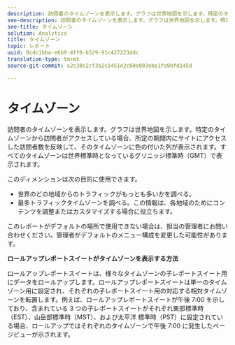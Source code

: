 ```yaml
---
description: 訪問者のタイムゾーンを表示します。グラフは世界地図を示します。特定のタイムゾーンから訪問者がアクセスしている場合、所定の期間内にサイトにアクセスした訪問者数を反映して、そのタイムゾーンに色の付いた列が表示されます。すべてのタイムゾーンは世界標準時となっているグリニッジ標準時（GMT）で表示されます。
seo-description: 訪問者のタイムゾーンを表示します。グラフは世界地図を示します。特定のタイムゾーンから訪問者がアクセスしている場合、所定の期間内にサイトにアクセスした訪問者数を反映して、そのタイムゾーンに色の付いた列が表示されます。すべてのタイムゾーンは世界標準時となっているグリニッジ標準時（GMT）で表示されます。
seo-title: タイムゾーン
solution: Analytics
title: タイムゾーン
topic: レポート
uuid: 8cdc1bba-e6b9-4ff0-b529-91c427223ddc
translation-type: tm+mt
source-git-commit: a2c38c2cf3a2c1451e2c60e003ebe1fa9bfd145d

---
```



# タイムゾーン

訪問者のタイムゾーンを表示します。グラフは世界地図を示します。特定のタイムゾーンから訪問者がアクセスしている場合、所定の期間内にサイトにアクセスした訪問者数を反映して、そのタイムゾーンに色の付いた列が表示されます。すべてのタイムゾーンは世界標準時となっているグリニッジ標準時（GMT）で表示されます。

このディメンションは次の目的に使用できます。

* 世界のどの地域からのトラフィックがもっとも多いかを調べる。
* 最多トラフィックタイムゾーンを調べる。この情報は、各地域のためにコンテンツを調整またはカスタマイズする場合に役立ちます。

このレポートがデフォルトの場所で使用できない場合は、担当の管理者にお問い合わせください。管理者がデフォルトのメニュー構成を変更した可能性があります。

**ロールアップレポートスイートがタイムゾーンを表示する方法**

ロールアップレポートスイートは、様々なタイムゾーンの子レポートスイート用にデータをロールアップします。ロールアップレポートスイートは単一のタイムゾーン用に設定され、それぞれの子レポートスイート用の対応する相対タイムゾーンを転置します。例えば、ロールアップレポートスイートが午後 7:00 を示しており、含まれている 3 つの子レポートスイートがそれぞれ東部標準時（EST）、山岳部標準時（MST）、および太平洋 標準時（PST）に設定されている場合、ロールアップではそれぞれのタイムゾーンで午後 7:00 に発生したページビューが示されます。
